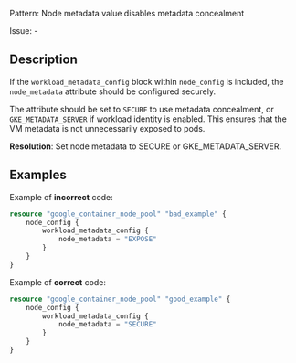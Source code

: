 Pattern: Node metadata value disables metadata concealment

Issue: -

## Description

If the `workload_metadata_config` block within `node_config` is included, the `node_metadata` attribute should be configured securely.

The attribute should be set to `SECURE` to use metadata concealment, or `GKE_METADATA_SERVER` if workload identity is enabled. This ensures that the VM metadata is not unnecessarily exposed to pods.

**Resolution**: Set node metadata to SECURE or GKE_METADATA_SERVER.

## Examples

Example of **incorrect** code:

```terraform
resource "google_container_node_pool" "bad_example" {
	node_config {
		workload_metadata_config {
			node_metadata = "EXPOSE"
		}
	}
}
```

Example of **correct** code:

```terraform
resource "google_container_node_pool" "good_example" {
	node_config {
		workload_metadata_config {
			node_metadata = "SECURE"
		}
	}
}
```